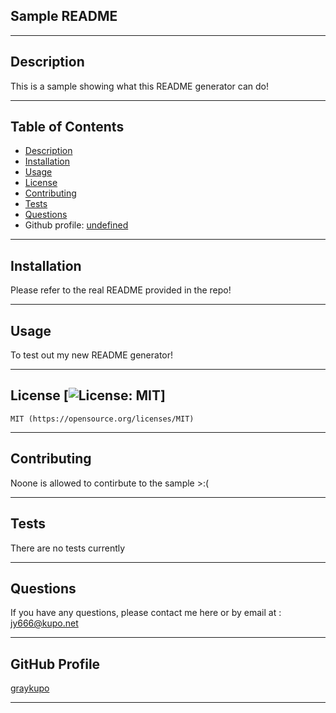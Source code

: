 ## Sample README

  -----------------------

  ## Description

  This is a sample showing what this README generator can do!

  -----------------------

  ## Table of Contents
  - [Description](#description)
  - [Installation](#installation)
  - [Usage](#usage)
  - [License](#license)
  - [Contributing](#contributing)
  - [Tests](#tests)
  - [Questions](#questions)
  - Github profile: [undefined](undefined)

  -----------------------

  ## Installation

  Please refer to the real README provided in the repo!

  -----------------------

  ## Usage

  To test out my new README generator!

  -----------------------

  ## License [![License: MIT](https://img.shields.io/badge/License-MIT-yellow.svg)]
    MIT (https://opensource.org/licenses/MIT)

  -----------------------

  ## Contributing

  Noone is allowed to contirbute to the sample >:(

  -----------------------

  ## Tests

  There are no tests currently

  -----------------------

  ## Questions

  If you have any questions, please contact me here or by email at : jy666@kupo.net

  -----------------------

  ## GitHub Profile

  [graykupo](http://github.com/graykupo)

  -----------------------
